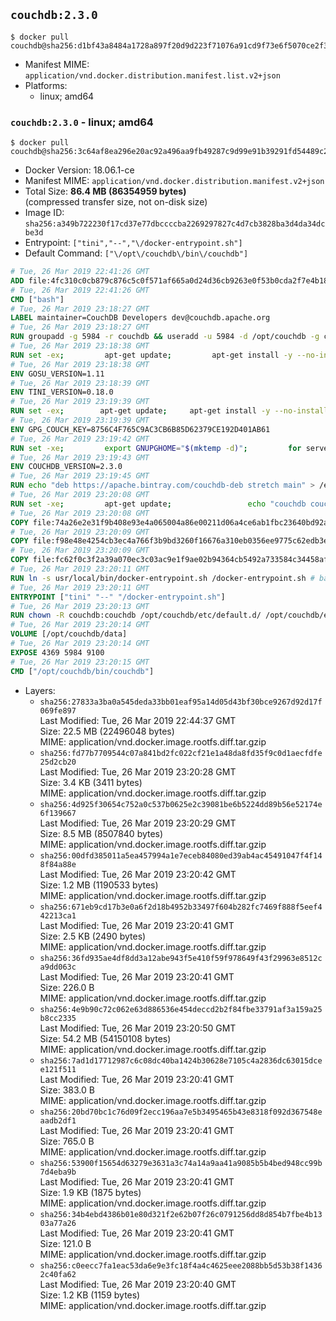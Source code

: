 ## `couchdb:2.3.0`

```console
$ docker pull couchdb@sha256:d1bf43a8484a1728a897f20d9d223f71076a91cd9f73e6f5070ce2f3e22b37fe
```

-	Manifest MIME: `application/vnd.docker.distribution.manifest.list.v2+json`
-	Platforms:
	-	linux; amd64

### `couchdb:2.3.0` - linux; amd64

```console
$ docker pull couchdb@sha256:3c64af8ea296e20ac92a496aa9fb49287c9d99e91b39291fd54489c22379d01f
```

-	Docker Version: 18.06.1-ce
-	Manifest MIME: `application/vnd.docker.distribution.manifest.v2+json`
-	Total Size: **86.4 MB (86354959 bytes)**  
	(compressed transfer size, not on-disk size)
-	Image ID: `sha256:a349b722230f17cd37e77dbccccba2269297827c4d7cb3828ba3d4da34dcbe3d`
-	Entrypoint: `["tini","--","\/docker-entrypoint.sh"]`
-	Default Command: `["\/opt\/couchdb\/bin\/couchdb"]`

```dockerfile
# Tue, 26 Mar 2019 22:41:26 GMT
ADD file:4fc310c0cb879c876c5c0f571af665a0d24d36cb9263e0f53b0cda2f7e4b1844 in / 
# Tue, 26 Mar 2019 22:41:26 GMT
CMD ["bash"]
# Tue, 26 Mar 2019 23:18:27 GMT
LABEL maintainer=CouchDB Developers dev@couchdb.apache.org
# Tue, 26 Mar 2019 23:18:27 GMT
RUN groupadd -g 5984 -r couchdb && useradd -u 5984 -d /opt/couchdb -g couchdb couchdb
# Tue, 26 Mar 2019 23:18:38 GMT
RUN set -ex;         apt-get update;         apt-get install -y --no-install-recommends                 apt-transport-https                 ca-certificates                 dirmngr                 gnupg         ;         rm -rf /var/lib/apt/lists/*
# Tue, 26 Mar 2019 23:18:38 GMT
ENV GOSU_VERSION=1.11
# Tue, 26 Mar 2019 23:18:39 GMT
ENV TINI_VERSION=0.18.0
# Tue, 26 Mar 2019 23:19:39 GMT
RUN set -ex; 		apt-get update; 	apt-get install -y --no-install-recommends wget; 	rm -rf /var/lib/apt/lists/*; 		dpkgArch="$(dpkg --print-architecture | awk -F- '{ print $NF }')"; 		wget -O /usr/local/bin/gosu "https://github.com/tianon/gosu/releases/download/${GOSU_VERSION}/gosu-$dpkgArch"; 	wget -O /usr/local/bin/gosu.asc "https://github.com/tianon/gosu/releases/download/$GOSU_VERSION/gosu-$dpkgArch.asc"; 	export GNUPGHOME="$(mktemp -d)";         for server in $(shuf -e pgpkeys.mit.edu             ha.pool.sks-keyservers.net             hkp://p80.pool.sks-keyservers.net:80             pgp.mit.edu) ; do         gpg --batch --keyserver $server --recv-keys B42F6819007F00F88E364FD4036A9C25BF357DD4 && break || : ;         done; 	gpg --batch --verify /usr/local/bin/gosu.asc /usr/local/bin/gosu; 	rm -rf "$GNUPGHOME" /usr/local/bin/gosu.asc; 	chmod +x /usr/local/bin/gosu; 	gosu nobody true;     	wget -O /usr/local/bin/tini "https://github.com/krallin/tini/releases/download/v${TINI_VERSION}/tini-$dpkgArch"; 	wget -O /usr/local/bin/tini.asc "https://github.com/krallin/tini/releases/download/v${TINI_VERSION}/tini-$dpkgArch.asc"; 	export GNUPGHOME="$(mktemp -d)";         for server in $(shuf -e pgpkeys.mit.edu             ha.pool.sks-keyservers.net             hkp://p80.pool.sks-keyservers.net:80             pgp.mit.edu) ; do         gpg --batch --keyserver $server --recv-keys 595E85A6B1B4779EA4DAAEC70B588DFF0527A9B7 && break || : ;         done; 	gpg --batch --verify /usr/local/bin/tini.asc /usr/local/bin/tini; 	rm -rf "$GNUPGHOME" /usr/local/bin/tini.asc; 	chmod +x /usr/local/bin/tini;         apt-get purge -y --auto-remove wget; 	tini --version
# Tue, 26 Mar 2019 23:19:39 GMT
ENV GPG_COUCH_KEY=8756C4F765C9AC3CB6B85D62379CE192D401AB61
# Tue, 26 Mar 2019 23:19:42 GMT
RUN set -xe;         export GNUPGHOME="$(mktemp -d)";         for server in $(shuf -e pgpkeys.mit.edu             ha.pool.sks-keyservers.net             hkp://p80.pool.sks-keyservers.net:80             pgp.mit.edu) ; do                 gpg --batch --keyserver $server --recv-keys $GPG_COUCH_KEY && break || : ;         done;         gpg --batch --export $GPG_COUCH_KEY > /etc/apt/trusted.gpg.d/couchdb.gpg;         command -v gpgconf && gpgconf --kill all || :;         rm -rf "$GNUPGHOME";         apt-key list
# Tue, 26 Mar 2019 23:19:43 GMT
ENV COUCHDB_VERSION=2.3.0
# Tue, 26 Mar 2019 23:19:45 GMT
RUN echo "deb https://apache.bintray.com/couchdb-deb stretch main" > /etc/apt/sources.list.d/couchdb.list
# Tue, 26 Mar 2019 23:20:08 GMT
RUN set -xe;         apt-get update;                 echo "couchdb couchdb/mode select none" | debconf-set-selections;         DEBIAN_FRONTEND=noninteractive apt-get install -y --allow-downgrades --allow-remove-essential --allow-change-held-packages                 couchdb="$COUCHDB_VERSION"~stretch         ;         rmdir /var/lib/couchdb /var/log/couchdb;         rm /opt/couchdb/data /opt/couchdb/var/log;         mkdir -p /opt/couchdb/data /opt/couchdb/var/log;         chown couchdb:couchdb /opt/couchdb/data /opt/couchdb/var/log;         chmod 777 /opt/couchdb/data /opt/couchdb/var/log;         rm /opt/couchdb/etc/default.d/10-filelog.ini;         rm -rf /var/lib/apt/lists/*
# Tue, 26 Mar 2019 23:20:08 GMT
COPY file:74a26e2e31f9b408e93e4a065004a86e00211d06a4ce6ab1fbc23640bd92a929 in /opt/couchdb/etc/default.d/ 
# Tue, 26 Mar 2019 23:20:09 GMT
COPY file:f98e48e4254cb3ec4a766f3b9bd3260f16676a310eb0356ee9775c62edb3e8f3 in /opt/couchdb/etc/ 
# Tue, 26 Mar 2019 23:20:09 GMT
COPY file:fc62f0c3f2a39a070ec3c03ac9e1f9ae02b94364cb5492a733584c34458af969 in /usr/local/bin 
# Tue, 26 Mar 2019 23:20:11 GMT
RUN ln -s usr/local/bin/docker-entrypoint.sh /docker-entrypoint.sh # backwards compat
# Tue, 26 Mar 2019 23:20:11 GMT
ENTRYPOINT ["tini" "--" "/docker-entrypoint.sh"]
# Tue, 26 Mar 2019 23:20:13 GMT
RUN chown -R couchdb:couchdb /opt/couchdb/etc/default.d/ /opt/couchdb/etc/vm.args
# Tue, 26 Mar 2019 23:20:14 GMT
VOLUME [/opt/couchdb/data]
# Tue, 26 Mar 2019 23:20:14 GMT
EXPOSE 4369 5984 9100
# Tue, 26 Mar 2019 23:20:15 GMT
CMD ["/opt/couchdb/bin/couchdb"]
```

-	Layers:
	-	`sha256:27833a3ba0a545deda33bb01eaf95a14d05d43bf30bce9267d92d17f069fe897`  
		Last Modified: Tue, 26 Mar 2019 22:44:37 GMT  
		Size: 22.5 MB (22496048 bytes)  
		MIME: application/vnd.docker.image.rootfs.diff.tar.gzip
	-	`sha256:fd77b7709544c07a841bd2fc022cf21e1a48da8fd35f9c0d1aecfdfe25d2cb20`  
		Last Modified: Tue, 26 Mar 2019 23:20:28 GMT  
		Size: 3.4 KB (3411 bytes)  
		MIME: application/vnd.docker.image.rootfs.diff.tar.gzip
	-	`sha256:4d925f30654c752a0c537b0625e2c39081be6b5224dd89b56e52174e6f139667`  
		Last Modified: Tue, 26 Mar 2019 23:20:29 GMT  
		Size: 8.5 MB (8507840 bytes)  
		MIME: application/vnd.docker.image.rootfs.diff.tar.gzip
	-	`sha256:00dfd385011a5ea457994a1e7eceb84080ed39ab4ac45491047f4f148f84a88e`  
		Last Modified: Tue, 26 Mar 2019 23:20:42 GMT  
		Size: 1.2 MB (1190533 bytes)  
		MIME: application/vnd.docker.image.rootfs.diff.tar.gzip
	-	`sha256:671eb9cd17b3e0a6f2d18b4952b33497f604b282fc7469f888f5eef442213ca1`  
		Last Modified: Tue, 26 Mar 2019 23:20:41 GMT  
		Size: 2.5 KB (2490 bytes)  
		MIME: application/vnd.docker.image.rootfs.diff.tar.gzip
	-	`sha256:36fd935ae4df8dd3a12abe943f5e410f59f978649f43f29963e8512ca9dd063c`  
		Last Modified: Tue, 26 Mar 2019 23:20:41 GMT  
		Size: 226.0 B  
		MIME: application/vnd.docker.image.rootfs.diff.tar.gzip
	-	`sha256:4e9b90c72c062e63d886536e454deccd2b2f84fbe33791af3a159a25b8cc2335`  
		Last Modified: Tue, 26 Mar 2019 23:20:50 GMT  
		Size: 54.2 MB (54150108 bytes)  
		MIME: application/vnd.docker.image.rootfs.diff.tar.gzip
	-	`sha256:7ad1d17712987c6c08dc40ba1424b30628e7105c4a2836dc63015dcee121f511`  
		Last Modified: Tue, 26 Mar 2019 23:20:41 GMT  
		Size: 383.0 B  
		MIME: application/vnd.docker.image.rootfs.diff.tar.gzip
	-	`sha256:20bd70bc1c76d09f2ecc196aa7e5b3495465b43e8318f092d367548eaadb2df1`  
		Last Modified: Tue, 26 Mar 2019 23:20:41 GMT  
		Size: 765.0 B  
		MIME: application/vnd.docker.image.rootfs.diff.tar.gzip
	-	`sha256:53900f15654d63279e3631a3c74a14a9aa41a9085b5b4bed948cc99b7d4eba9b`  
		Last Modified: Tue, 26 Mar 2019 23:20:41 GMT  
		Size: 1.9 KB (1875 bytes)  
		MIME: application/vnd.docker.image.rootfs.diff.tar.gzip
	-	`sha256:34b4ebd4386b01e80d321f2e62b07f26c0791256dd8d854b7fbe4b1303a77a26`  
		Last Modified: Tue, 26 Mar 2019 23:20:41 GMT  
		Size: 121.0 B  
		MIME: application/vnd.docker.image.rootfs.diff.tar.gzip
	-	`sha256:c0eecc7fa1eac53da6e9e3fc18f4a4c4625eee2088bb5d53b38f14362c40fa62`  
		Last Modified: Tue, 26 Mar 2019 23:20:40 GMT  
		Size: 1.2 KB (1159 bytes)  
		MIME: application/vnd.docker.image.rootfs.diff.tar.gzip
